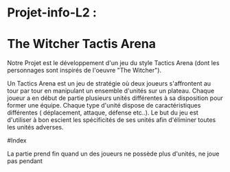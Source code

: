 # Projet-info-L2 : 

# The Witcher Tactis Arena 

Notre Projet est le développement d'un jeu du style Tactics Arena (dont les personnages sont inspirés de l'oeuvre "The Witcher").

Un Tactics Arena est un jeu de stratégie où deux joueurs s'affrontent au tour par tour en manipulant un ensemble d'unités sur un plateau.
Chaque joueur a en début de partie plusieurs unités différentes à sa disposition pour former une équipe. Chaque type d'unité dispose de caractéristiques différentes ( déplacement, attaque, défense etc..).
Le but du jeu est d'utiliser à bon escient les spécificités de ses unités afin d'éliminer toutes les unités adverses.

#Index


La partie prend fin quand un des joueurs ne possède plus d'unités, ne joue pas pendant 